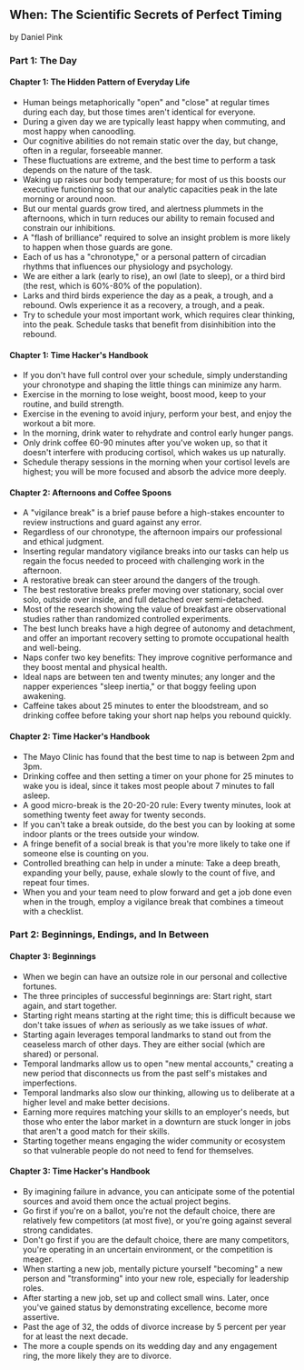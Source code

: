 ## When: The Scientific Secrets of Perfect Timing

by Daniel Pink

### Part 1: The Day

#### Chapter 1: The Hidden Pattern of Everyday Life

* Human beings metaphorically "open" and "close" at regular times during each day, but those times aren't identical for everyone.
* During a given day we are typically least happy when commuting, and most happy when canoodling.
* Our cognitive abilities do not remain static over the day, but change, often in a regular, forseeable manner.
* These fluctuations are extreme, and the best time to perform a task depends on the nature of the task.
* Waking up raises our body temperature; for most of us this boosts our executive functioning so that our analytic capacities peak in the late morning or around noon.
* But our mental guards grow tired, and alertness plummets in the afternoons, which in turn reduces our ability to remain focused and constrain our inhibitions.
* A "flash of brilliance" required to solve an insight problem is more likely to happen when those guards are gone.
* Each of us has a "chronotype," or a personal pattern of circadian rhythms that influences our physiology and psychology.
* We are either a lark (early to rise), an owl (late to sleep), or a third bird (the rest, which is 60%-80% of the population).
* Larks and third birds experience the day as a peak, a trough, and a rebound. Owls experience it as a recovery, a trough, and a peak.
* Try to schedule your most important work, which requires clear thinking, into the peak. Schedule tasks that benefit from disinhibition into the rebound.

#### Chapter 1: Time Hacker's Handbook

* If you don't have full control over your schedule, simply understanding your chronotype and shaping the little things can minimize any harm.
* Exercise in the morning to lose weight, boost mood, keep to your routine, and build strength.
* Exercise in the evening to avoid injury, perform your best, and enjoy the workout a bit more.
* In the morning, drink water to rehydrate and control early hunger pangs.
* Only drink coffee 60-90 minutes after you've woken up, so that it doesn't interfere with producing cortisol, which wakes us up naturally.
* Schedule therapy sessions in the morning when your cortisol levels are highest; you will be more focused and absorb the advice more deeply.

#### Chapter 2: Afternoons and Coffee Spoons

* A "vigilance break" is a brief pause before a high-stakes encounter to review instructions and guard against any error.
* Regardless of our chronotype, the afternoon impairs our professional and ethical judgment.
* Inserting regular mandatory vigilance breaks into our tasks can help us regain the focus needed to proceed with challenging work in the afternoon.
* A restorative break can steer around the dangers of the trough.
* The best restorative breaks prefer moving over stationary, social over solo, outside over inside, and full detached over semi-detached.
* Most of the research showing the value of breakfast are observational studies rather than randomized controlled experiments.
* The best lunch breaks have a high degree of autonomy and detachment, and offer an important recovery setting to promote occupational health and well-being.
* Naps confer two key benefits: They improve cognitive performance and they boost mental and physical health.
* Ideal naps are between ten and twenty minutes; any longer and the napper experiences "sleep inertia," or that boggy feeling upon awakening.
* Caffeine takes about 25 minutes to enter the bloodstream, and so drinking coffee before taking your short nap helps you rebound quickly.

#### Chapter 2: Time Hacker's Handbook

* The Mayo Clinic has found that the best time to nap is between 2pm and 3pm.
* Drinking coffee and then setting a timer on your phone for 25 minutes to wake you is ideal, since it takes most people about 7 minutes to fall asleep.
* A good micro-break is the 20-20-20 rule: Every twenty minutes, look at something twenty feet away for twenty seconds.
* If you can't take a break outside, do the best you can by looking at some indoor plants or the trees outside your window.
* A fringe benefit of a social break is that you're more likely to take one if someone else is counting on you.
* Controlled breathing can help in under a minute: Take a deep breath, expanding your belly, pause, exhale slowly to the count of five, and repeat four times.
* When you and your team need to plow forward and get a job done even when in the trough, employ a vigilance break that combines a timeout with a checklist.

### Part 2: Beginnings, Endings, and In Between

#### Chapter 3: Beginnings

* When we begin can have an outsize role in our personal and collective fortunes.
* The three principles of successful beginnings are: Start right, start again, and start together.
* Starting right means starting at the right time; this is difficult because we don't take issues of _when_ as seriously as we take issues of _what_.
* Starting again leverages temporal landmarks to stand out from the ceaseless march of other days. They are either social (which are shared) or personal.
* Temporal landmarks allow us to open "new mental accounts," creating a new period that disconnects us from the past self's mistakes and imperfections.
* Temporal landmarks also slow our thinking, allowing us to deliberate at a higher level and make better decisions.
* Earning more requires matching your skills to an employer's needs, but those who enter the labor market in a downturn are stuck longer in jobs that aren't a good match for their skills.
* Starting together means engaging the wider community or ecosystem so that vulnerable people do not need to fend for themselves.

#### Chapter 3: Time Hacker's Handbook

* By imagining failure in advance, you can anticipate some of the potential sources and avoid them once the actual project begins.
* Go first if you're on a ballot, you're not the default choice, there are relatively few competitors (at most five), or you're going against several strong candidates.
* Don't go first if you are the default choice, there are many competitors, you're operating in an uncertain environment, or the competition is meager.
* When starting a new job, mentally picture yourself "becoming" a new person and "transforming" into your new role, especially for leadership roles.
* After starting a new job, set up and collect small wins. Later, once you've gained status by demonstrating excellence, become more assertive.
* Past the age of 32, the odds of divorce increase by 5 percent per year for at least the next decade.
* The more a couple spends on its wedding day and any engagement ring, the more likely they are to divorce.
